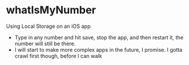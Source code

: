 # whatIsMyNumber
Using Local Storage on an iOS app 

* Type in any number and hit save, stop the app, and then restart it, the number will still be there. 
* I will start to make more complex apps in the future, I promise. I gotta crawl first though, before I can walk
